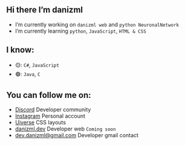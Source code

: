 ## Hi there I’m danizml

*  I’m currently working on `danizml web` and `python NeuronalNetwork`
*  I’m currently learning `python`, `JavaScript`, `HTML & CSS`

## I know:

* 🟡: `C#`, `JavaScript`
* 🟢: `Java`, `C`

## You can follow me on:

* [Discord](https://discord.gg/WgfrE5hwMj) Developer community
* [Instagram](https://www.instagram.com/danizml/) Personal account
* [Uiverse](https://uiverse.io/profile/danizml) CSS layouts
* [danizml.dev](https://danizml.dev/) Developer web `Coming soon`
* dev.danizml@gmail.com Developer gmail contact
